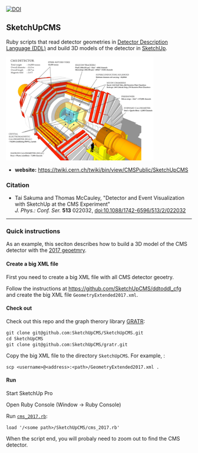 
[![DOI](https://zenodo.org/badge/DOI/10.5281/zenodo.376533.svg)](https://doi.org/10.5281/zenodo.376533)

## SketchUpCMS

Ruby scripts that read detector geometries in [Detector Description Language (DDL)](https://twiki.cern.ch/twiki/bin/view/CMSPublic/SWGuideDetectorDescription)
 and build 3D models of the detector in [SketchUp](https://www.sketchup.com/).

[<img src="images/cms_160312_02_1200.png" width="400">](https://cms-docdb.cern.ch/cgi-bin/PublicDocDB/RetrieveFile?docid=11514&filename=cms_160312_02.png&version=3)

* **website:** https://twiki.cern.ch/twiki/bin/view/CMSPublic/SketchUpCMS

### Citation

* Tai Sakuma and Thomas McCauley, "Detector and Event Visualization with SketchUp at the CMS Experiment" <br />
  *J. Phys.: Conf. Ser.* **513** 022032, [doi:10.1088/1742-6596/513/2/022032](http://dx.doi.org/10.1088/1742-6596/513/2/022032)

---

### Quick instructions

As an example, this seciton describes how to build a 3D model of the CMS detector with the [2017 geoetmry](https://github.com/cms-sw/cmssw/blob/CMSSW_9_0_0_pre5/Configuration/Geometry/python/GeometryExtended2017_cff.py).

#### Create a big XML file

First you need to create a big XML file with all CMS detector geoetry.

Follow the instructions at https://github.com/SketchUpCMS/ddtoddl_cfg and create the big XML file `GeometryExtended2017.xml`.

#### Check out

Check out this repo and the graph therory library [GRATR](http://gratr.rubyforge.org/):
```
git clone git@github.com:SketchUpCMS/SketchUpCMS.git
cd SketchUpCMS
git clone git@github.com:SketchUpCMS/gratr.git
```

Copy the big XML file to the directory `SketchUpCMS`. For example, :
```
scp <username>@<address>:<path>/GeometryExtended2017.xml .
```

#### Run

Start SketchUp Pro

Open Ruby Console (Window -> Ruby Console)

Run [`cms_2017.rb`](cms_2017.rb):
```
load '/<some path>/SketchUpCMS/cms_2017.rb'
```

When the script end, you will probaly need to zoom out to find the CMS detector.


